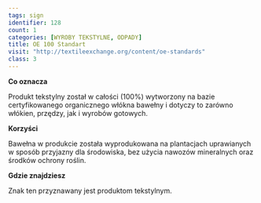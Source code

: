 ```yaml
---
tags: sign
identifier: 128
count: 1
categories: [WYROBY TEKSTYLNE, ODPADY]
title: OE 100 Standart
visit: "http://textileexchange.org/content/oe-standards"
class: 3
---
```

**Co oznacza**

Produkt tekstylny został w całości (100%) wytworzony na bazie certyfikowanego organicznego włókna bawełny i dotyczy to zarówno włókien, przędzy, jak i wyrobów gotowych.

**Korzyści**

Bawełna w produkcie została wyprodukowana na plantacjach uprawianych w sposób przyjazny dla środowiska, bez użycia nawozów mineralnych oraz środków ochrony roślin.

**Gdzie znajdziesz**

Znak ten przyznawany jest produktom tekstylnym.
